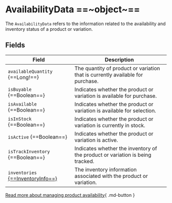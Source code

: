 # AvailabilityData ==~object~==

The `AvailabilityData` refers to the information related to the availability and inventory status of a product or variation. 

## Fields

| Field                                	| Description                                                                          	|
|------------------------------------	|--------------------------------------------------------------------------------------	|
| `availableQuantity` {==Long!==}   	| The quantity of product or variation that is currently available for purchase.       	|
| `isBuyable` {==Boolean==}         	| Indicates whether the product or variation is available for purchase.               	|
| `isAvailable` {==Boolean==}       	| Indicates whether the product or variation is available for selection.            	|
| `isInStock` {==Boolean==}         	| Indicates whether the product or variation is currently in stock.                  	|
| `isActive` {==Boolean==}          	| Indicates whether the product or variation is active.                              	|
| `isTrackInventory` {==Boolean==}  	| Indicates whether the inventory of the product or variation is being tracked.      	|
| `inventories` [{==InventoryInfo==}](InventoryInfo.md)    | The inventory information associated with the product or variation.|

[Read more about managing product availability](https://docs.virtocommerce.org/new/user_docs/catalog/setting-product-availability/){ .md-button }

